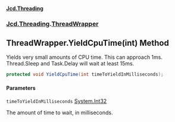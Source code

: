 #### [Jcd.Threading](index.md 'index')
### [Jcd.Threading](Jcd.Threading.md 'Jcd.Threading').[ThreadWrapper](ThreadWrapper.md 'Jcd.Threading.ThreadWrapper')

## ThreadWrapper.YieldCpuTime(int) Method

Yields very small amounts of CPU time. This can approach 1ms.
Thread.Sleep and Task.Delay will wait at least 15ms.

```csharp
protected void YieldCpuTime(int timeToYieldInMilliseconds);
```
#### Parameters

<a name='Jcd.Threading.ThreadWrapper.YieldCpuTime(int).timeToYieldInMilliseconds'></a>

`timeToYieldInMilliseconds` [System.Int32](https://docs.microsoft.com/en-us/dotnet/api/System.Int32 'System.Int32')

The amount of time to wait, in milliseconds.